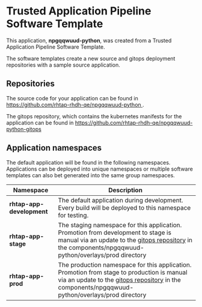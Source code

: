 # Trusted Application Pipeline Software Template

This application, **npgqqwuud-python**, was created from a Trusted Application Pipeline Software Template.

The software templates create a new source and gitops deployment repositories with a sample source application. 

## Repositories

The source code for your application can be found in [https://github.com/rhtap-rhdh-qe/npgqqwuud-python ](https://github.com/rhtap-rhdh-qe/npgqqwuud-python ).
 
The gitops repository, which contains the kubernetes manifests for the application can be found in 
[https://github.com/rhtap-rhdh-qe/npgqqwuud-python-gitops ](https://github.com/rhtap-rhdh-qe/npgqqwuud-python-gitops ) 

## Application namespaces 

The default application will be found in the following namespaces. Applications can be deployed into unique namespaces or multiple software templates can also bet generated into the same group namespaces.  

|  Namespace   |  Description   |  
| -------- | -------- |   
| **rhtap-app-development** | The default application during development. Every build will be deployed to this namespace for testing. | 
| **rhtap-app-stage** | The staging namespace for this application. Promotion from development to stage is manual via an update to the [gitops repository](https://github.com/rhtap-rhdh-qe/npgqqwuud-python-gitops ) in the components/npgqqwuud-python/overlays/prod directory |  
| **rhtap-app-prod** | The production namespace for this application. Promotion from stage to production is manual via an update to the [gitops repository](https://github.com/rhtap-rhdh-qe/npgqqwuud-python-gitops ) in the components/npgqqwuud-python/overlays/prod directory | 